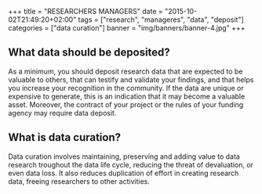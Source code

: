 +++
title = "RESEARCHERS MANAGERS"
date = "2015-10-02T21:49:20+02:00"
tags = ["research", "manageres", "data", "deposit"]
categories = ["data curation"]
banner = "img/banners/banner-4.jpg"
+++


## What data should be deposited?

As a minimum, you should deposit research data that are expected to be valuable to others, that can testify and validate your findings, and that helps you increase your recognition in the community. If the data are unique or expensive to generate, this is an indication that it may become a valuable asset. Moreover, the contract of your project or the rules of your funding agency may require data deposit.

## What is data curation?

Data curation involves maintaining, preserving and adding value to data research troughout the data life cycle, reducing the threat of devaluation, or even data loss. It also reduces duplication of effort in creating research data, freeing researchers to other activities.

